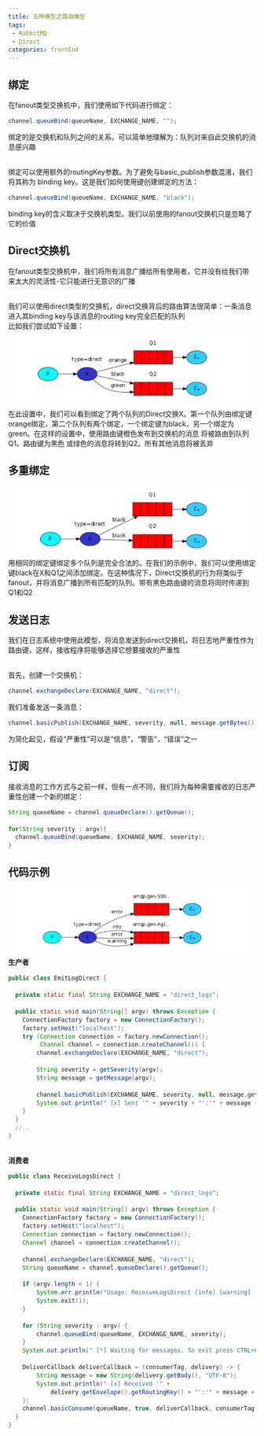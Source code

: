 ```yaml
---
title: 五种模型之路由模型
tags: 
 - RabbitMQ
 - Direct
categories: frontEnd
---
```


## 绑定
在fanout类型交换机中，我们使用如下代码进行绑定：
```java
channel.queueBind(queueName, EXCHANGE_NAME, "");
```
绑定的是交换机和队列之间的关系。可以简单地理解为：队列对来自此交换机的消息感兴趣

&emsp;  
绑定可以使用额外的routingKey参数。为了避免与basic_publish参数混淆，我们将其称为 binding key。这是我们如何使用键创建绑定的方法：
```java
channel.queueBind(queueName, EXCHANGE_NAME, "black");
```
binding key的含义取决于交换机类型。我们以前使用的fanout交换机只是忽略了它的价值

## Direct交换机
在fanout类型交换机中，我们将所有消息广播给所有使用者，它并没有给我们带来太大的灵活性-它只能进行无意识的广播

&emsp;  
我们可以使用direct类型的交换机，direct交换背后的路由算法很简单：一条消息进入其binding key与该消息的routing key完全匹配的队列   
比如我们尝试如下设置：  
![](../../.vuepress/public/img/202002251431.png)   
在此设置中，我们可以看到绑定了两个队列的Direct交换X。第一个队列由绑定键orange绑定，第二个队列有两个绑定，一个绑定键为black，另一个绑定为green。在这样的设置中，使用路由键橙色发布到交换机的消息 将被路由到队列Q1。路由键为黑色 或绿色的消息将转到Q2。所有其他消息将被丢弃

## 多重绑定
![](../../.vuepress/public/img/202002251619.png)   
用相同的绑定键绑定多个队列是完全合法的。在我们的示例中，我们可以使用绑定键black在X和Q1之间添加绑定。在这种情况下，Direct交换机的行为将类似于fanout，并将消息广播到所有匹配的队列。带有黑色路由键的消息将同时传递到Q1和Q2

## 发送日志
我们在日志系统中使用此模型，将消息发送到direct交换机，将日志地严重性作为路由键，这样，接收程序将能够选择它想要接收的严重性

&emsp;  
首先，创建一个交换机：
```java
channel.exchangeDeclare(EXCHANGE_NAME, "direct");
```
我们准备发送一条消息：
```java
channel.basicPublish(EXCHANGE_NAME, severity, null, message.getBytes());
```
为简化起见，假设“严重性”可以是“信息”，“警告”，“错误”之一

## 订阅
接收消息的工作方式与之前一样，但有一点不同，我们将为每种需要接收的日志严重性创建一个新的绑定：
```java
String queueName = channel.queueDeclare().getQueue();

for(String severity : argv){
  channel.queueBind(queueName, EXCHANGE_NAME, severity);
}
```

## 代码示例
![](../../.vuepress/public/img/202002251809.png)  
**生产者**  
```java
public class EmitLogDirect {

  private static final String EXCHANGE_NAME = "direct_logs";

  public static void main(String[] argv) throws Exception {
    ConnectionFactory factory = new ConnectionFactory();
    factory.setHost("localhost");
    try (Connection connection = factory.newConnection();
         Channel channel = connection.createChannel()) {
        channel.exchangeDeclare(EXCHANGE_NAME, "direct");

        String severity = getSeverity(argv);
        String message = getMessage(argv);

        channel.basicPublish(EXCHANGE_NAME, severity, null, message.getBytes("UTF-8"));
        System.out.println(" [x] Sent '" + severity + "':'" + message + "'");
    }
  }
  //..
}
```

&emsp;  
**消费者**  
```java
public class ReceiveLogsDirect {

  private static final String EXCHANGE_NAME = "direct_logs";

  public static void main(String[] argv) throws Exception {
    ConnectionFactory factory = new ConnectionFactory();
    factory.setHost("localhost");
    Connection connection = factory.newConnection();
    Channel channel = connection.createChannel();

    channel.exchangeDeclare(EXCHANGE_NAME, "direct");
    String queueName = channel.queueDeclare().getQueue();

    if (argv.length < 1) {
        System.err.println("Usage: ReceiveLogsDirect [info] [warning] [error]");
        System.exit(1);
    }

    for (String severity : argv) {
        channel.queueBind(queueName, EXCHANGE_NAME, severity);
    }
    System.out.println(" [*] Waiting for messages. To exit press CTRL+C");

    DeliverCallback deliverCallback = (consumerTag, delivery) -> {
        String message = new String(delivery.getBody(), "UTF-8");
        System.out.println(" [x] Received '" +
            delivery.getEnvelope().getRoutingKey() + "':'" + message + "'");
    };
    channel.basicConsume(queueName, true, deliverCallback, consumerTag -> { });
  }
}
```